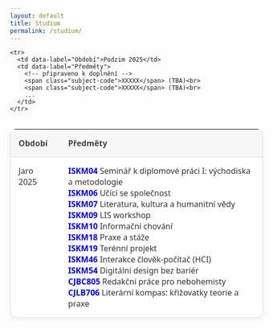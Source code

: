 ```yaml
---
layout: default
title: Studium
permalink: /studium/
---
```


<style>
  .semester-table {
    width: 100%;
    border-collapse: separate;
    border-spacing: 0;
    margin-top: 2rem;
    font-family: 'Segoe UI', sans-serif;
    font-size: 1rem;
    background-color: #fff;
    border: 1px solid #ddd;
    border-radius: 12px;
    overflow: hidden;
    box-shadow: 0 4px 10px rgba(0, 0, 0, 0.05);
  }

  .semester-table th,
  .semester-table td {
    padding: 1rem;
    text-align: left;
    vertical-align: top;
  }

  .semester-table thead {
    background-color: #f7f7f7;
  }

  .semester-table th {
    font-weight: 600;
    color: #444;
    border-bottom: 1px solid #ddd;
  }

  .semester-table td {
    color: #333;
  }

  .subject-code {
    color: #0000EE;
    font-weight: 600;
    white-space: nowrap;
  }

  @media (max-width: 768px) {
    .semester-table, thead, tbody, th, td, tr {
      display: block;
    }
    .semester-table thead {
      display: none;
    }
    .semester-table tr {
      margin-bottom: 1rem;
    }
    .semester-table td::before {
      content: attr(data-label);
      font-weight: bold;
      display: block;
      margin-bottom: 0.25rem;
      color: #555;
    }
  }
</style>

<table class="semester-table">
  <thead>
    <tr>
      <th>Období</th>
      <th>Předměty</th>
    </tr>
  </thead>
  <tbody>
    <tr>
      <td data-label="Období">Jaro 2025</td>
      <td data-label="Předměty">
        <span class="subject-code">ISKM04</span> Seminář k diplomové práci I: východiska a metodologie<br>
        <span class="subject-code">ISKM06</span> Učící se společnost<br>
        <span class="subject-code">ISKM07</span> Literatura, kultura a humanitní vědy<br>
        <span class="subject-code">ISKM09</span> LIS workshop<br>
        <span class="subject-code">ISKM10</span> Informační chování<br>
        <span class="subject-code">ISKM18</span> Praxe a stáže<br>
        <span class="subject-code">ISKM19</span> Terénní projekt<br>
        <span class="subject-code">ISKM46</span> Interakce člověk-počítač (HCI)<br>
        <span class="subject-code">ISKM54</span> Digitální design bez bariér<br>
        <span class="subject-code">CJBC805</span> Redakční práce pro nebohemisty<br>
        <span class="subject-code">CJLB706</span> Literární kompas: křižovatky teorie a praxe
      </td>
    </tr>

    <tr>
      <td data-label="Období">Podzim 2025</td>
      <td data-label="Předměty">
        <!-- připraveno k doplnění -->
        <span class="subject-code">XXXXX</span> (TBA)<br>
        <span class="subject-code">XXXXX</span> (TBA)<br>
        ...
      </td>
    </tr>
  </tbody>
</table>